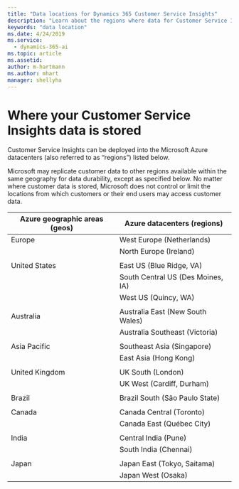```yaml
---
title: "Data locations for Dynamics 365 Customer Service Insights"
description: "Learn about the regions where data for Customer Service Insights is stored."
keywords: "data location"
ms.date: 4/24/2019
ms.service:
  - dynamics-365-ai
ms.topic: article
ms.assetid: 
author: m-hartmann
ms.author: mhart
manager: shellyha
---
```


# Where your Customer Service Insights data is stored

Customer Service Insights can be deployed into the Microsoft Azure datacenters (also referred to as “regions”) listed below.

Microsoft may replicate customer data to other regions available within the same geography for data durability, except as specified below. No matter where customer data is stored, Microsoft does not control or limit the locations from which customers or their end users may access customer data.

| Azure geographic areas (geos) | Azure datacenters (regions)               |
|-------------------------------|-------------------------------------------|
|    Europe                     |    West Europe (Netherlands)              |
|                               |    North Europe (Ireland)                 |
|                               |                                           |
|    United States              |    East US (Blue Ridge, VA)               |
|                               |    South Central US (Des Moines, IA)      |
|                               |    West US (Quincy, WA)                   |
|                               |                                           |
|    Australia                  |    Australia East (New South   Wales)     |
|                               |    Australia Southeast   (Victoria)       |
|                               |                                           |
|    Asia Pacific               |    Southeast Asia (Singapore)             |
|                               |    East Asia (Hong Kong)                  |
|                               |                                           |
|    United Kingdom             |    UK South (London)                      |
|                               |    UK West (Cardiff, Durham)              |
|                               |                                           |
|    Brazil                     |    Brazil South (São Paulo State)         |
|                               |                                           |
|    Canada                     |    Canada Central (Toronto)               |
|                               |    Canada East (Québec City)              |
|                               |                                           |
|    India                      |    Central India (Pune)                   |
|                               |    South India (Chennai)                  |
|                               |                                           |
|    Japan                      |    Japan East (Tokyo, Saitama)            |
|                               |    Japan West (Osaka)                     |
